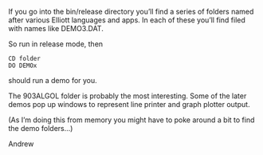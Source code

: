 If you go into the bin/release directory you’ll find a series of folders named after various Elliott languages and apps.  In each of these you’ll find filed with names like DEMO3.DAT.

So run in release mode, then

    CD folder
    DO DEMOx

should run a demo for you.

The 903ALGOL folder is probably the most interesting. Some of the later demos pop up windows to represent line printer and graph plotter output.

(As I’m doing this from memory you might have to poke around a bit to find the demo folders...)

Andrew

